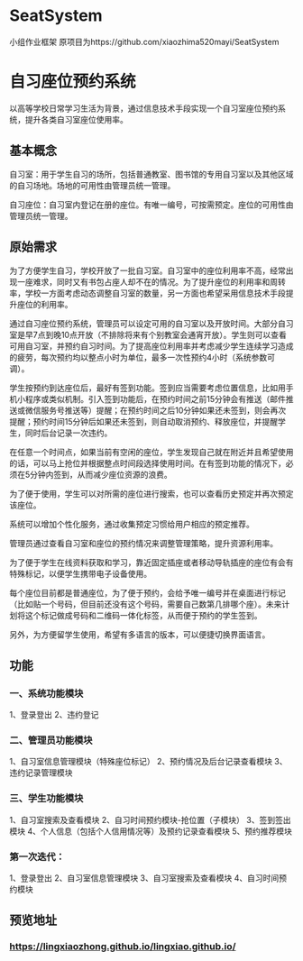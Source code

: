 # SeatSystem
小组作业框架
原项目为https://github.com/xiaozhima520mayi/SeatSystem

# 自习座位预约系统

以高等学校日常学习生活为背景，通过信息技术手段实现一个自习室座位预约系统，提升各类自习室座位使用率。

## 基本概念

自习室：用于学生自习的场所，包括普通教室、图书馆的专用自习室以及其他区域的自习场地。场地的可用性由管理员统一管理。

自习座位：自习室内登记在册的座位。有唯一编号，可按需预定。座位的可用性由管理员统一管理。

## 原始需求

为了方便学生自习，学校开放了一批自习室。自习室中的座位利用率不高，经常出现一座难求，同时又有书包占座人却不在的情况。为了提升座位的利用率和周转率，学校一方面考虑动态调整自习室的数量，另一方面也希望采用信息技术手段提升座位的利用率。

通过自习座位预约系统，管理员可以设定可用的自习室以及开放时间。大部分自习室是早7点到晚10点开放（不排除将来有个别教室会通宵开放）。学生则可以查看可用自习室，并预约自习时间。为了提高座位利用率并考虑减少学生连续学习造成的疲劳，每次预约均以整点小时为单位，最多一次性预约4小时（系统参数可调）。

学生按预约到达座位后，最好有签到功能。签到应当需要考虑位置信息，比如用手机小程序或类似机制。引入签到功能后，在预约时间之前15分钟会有推送（邮件推送或微信服务号推送等）提醒；在预约时间之后10分钟如果还未签到，则会再次提醒；预约时间15分钟后如果还未签到，则自动取消预约、释放座位，并提醒学生，同时后台记录一次违约。

在任意一个时间点，如果当前有空闲的座位，学生发现自己就在附近并且希望使用的话，可以马上抢位并根据整点时间段选择使用时间。在有签到功能的情况下，必须在5分钟内签到，从而减少座位资源的浪费。

为了便于使用，学生可以对所需的座位进行搜索，也可以查看历史预定并再次预定该座位。

系统可以增加个性化服务，通过收集预定习惯给用户相应的预定推荐。

管理员通过查看自习室和座位的预约情况来调整管理策略，提升资源利用率。

为了便于学生在线资料获取和学习，靠近固定插座或者移动导轨插座的座位有会有特殊标记，以便学生携带电子设备使用。

每个座位目前都是普通座位，为了便于预约，会给予唯一编号并在桌面进行标记（比如贴一个号码，但目前还没有这个号码，需要自己数第几排哪个座）。未来计划将这个标记做成号码和二维码一体化标签，从而便于预约的学生签到。

另外，为方便留学生使用，希望有多语言的版本，可以便捷切换界面语言。

## 功能
### 一、系统功能模块
1、登录登出
2、违约登记

### 二、管理员功能模块
1、自习室信息管理模块（特殊座位标记）
2、预约情况及后台记录查看模块
3、违约记录管理模块

### 三、学生功能模块
1、自习室搜索及查看模块
2、自习时间预约模块-抢位置（子模块）
3、签到签出模块
4、个人信息（包括个人信用情况等）及预约记录查看模块
5、预约推荐模块

### 第一次迭代：
1、登录登出
2、自习室信息管理模块
3、自习室搜索及查看模块
4、自习时间预约模块

## 预览地址
### https://lingxiaozhong.github.io/lingxiao.github.io/

